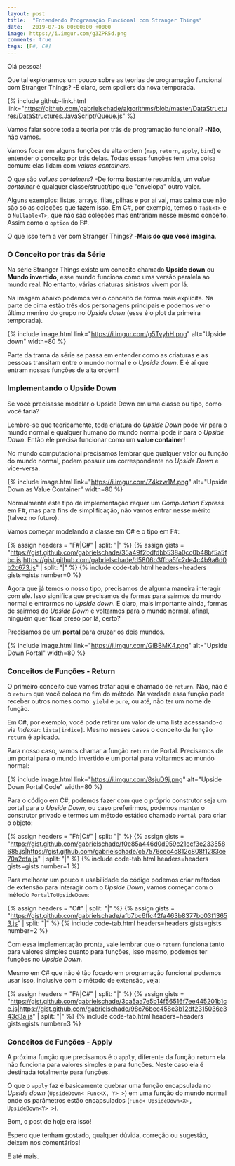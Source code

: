 ```yaml
---
layout: post
title:  "Entendendo Programação Funcional com Stranger Things"
date:   2019-07-16 00:00:00 +0000
image: https://i.imgur.com/g3ZPR5d.png
comments: true
tags: [F#, C#] 
--- 
```

 
Olá pessoa!

Que tal explorarmos um pouco sobre as teorias de programação funcional com Stranger Things? -E claro, sem spoilers da nova temporada.

<!--more-->

{% include github-link.html link="https://github.com/gabrielschade/algorithms/blob/master/DataStructures/DataStructures.JavaScript/Queue.js" %} 

Vamos falar sobre toda a teoria por trás de programação funcional? -**Não**, não vamos.

Vamos focar em alguns funções de alta ordem (`map`, `return`, `apply`, `bind`) e entender o conceito por trás delas. Todas essas funções tem uma coisa comum: elas lidam com _values containers_.

O que são _values containers_? -De forma bastante resumida, um _value container_ é qualquer classe/struct/tipo que "envelopa" outro valor.

Alguns exemplos: listas, arrays, filas, pilhas e por aí vai, mas calma que não são só as coleções que fazem isso. Em C#, por exemplo, temos o `Task<T>` e o `Nullable<T>`, que não são coleções mas entrariam nesse mesmo conceito. Assim como o `option` do F#.

O que isso tem a ver com Stranger Things? -**Mais do que você imagina**.

### O Conceito por trás da Série

Na série Stranger Things existe um conceito chamado **Upside down** ou **Mundo invertido**, esse mundo funciona como uma versão paralela ao mundo real. No entanto, várias criaturas _sinistras_ vivem por lá.

Na imagem abaixo podemos ver o conceito de forma mais explícita. Na parte de cima estão três dos personagens principais e podemos ver o último menino do grupo no _Upside down_ (esse é o plot da primeira temporada).

{% include image.html link="https://i.imgur.com/g5TyyhH.png" alt="Upside down" width=80 %}

Parte da trama da série se passa em entender como as criaturas e as pessoas transitam entre o mundo normal e o _Upside down_. E é aí que entram nossas funções de alta ordem!

### Implementando o Upside Down

Se você precisasse modelar o Upside Down em uma classe ou tipo, como você faria?

Lembre-se que teoricamente, toda criatura do _Upside Down_ pode vir para o mundo normal e qualquer humano do mundo normal pode ir para o _Upside Down_. Então ele precisa funcionar como um **value container**!

No mundo computacional precisamos lembrar que qualquer valor ou função do mundo normal, podem possuir um correspondente no _Upside Down_ e vice-versa.

{% include image.html link="https://i.imgur.com/Z4kzw1M.png" alt="Upside Down as Value Container" width=80 %}

Normalmente este tipo de implementação requer um _Computation Express_ em F#, mas para fins de simplificação, não vamos entrar nesse mérito (talvez no futuro).

Vamos começar modelando a classe em C# e o tipo em F#:

{% assign headers = "F#|C#" | split: "|" %}
{% assign gists = "https://gist.github.com/gabrielschade/35a49f2bdfdbb538a0cc0b48bf5a5fbc.js|https://gist.github.com/gabrielschade/d5806b3ffba5fc2de4c4b9a6d0b2c673.js" | split: "|" %}
{% include code-tab.html headers=headers gists=gists number=0 %}

Agora que já temos o nosso tipo, precisamos de alguma maneira interagir com ele. Isso significa que precisamos de formas para sairmos do mundo normal e entrarmos no _Upside down_. E claro, mais importante ainda, formas de sairmos do _Upside Down_ e voltarmos para o mundo normal, afinal, ninguém quer ficar preso por lá, certo?

Precisamos de um **portal** para cruzar os dois mundos.

{% include image.html link="https://i.imgur.com/GiBBMK4.png" alt="Upside Down Portal" width=80 %}

### Conceitos de Funções - Return

O primeiro conceito que vamos tratar aqui é chamado de `return`. Não, não é o `return` que você coloca no fim do método. Na verdade essa função pode receber outros nomes como: `yield` e `pure`, ou até, não ter um nome de função.

Em C#, por exemplo, você pode retirar um valor de uma lista acessando-o via _Indexer_: `lista[indice]`. Mesmo nesses casos o conceito da função `return` é aplicado.

Para nosso caso, vamos chamar a função `return` de Portal. Precisamos de um portal para o mundo invertido e um portal para voltarmos ao mundo normal:

{% include image.html link="https://i.imgur.com/8sjuD9j.png" alt="Upside Down Portal Code" width=80 %}

Para o código em C#, podemos fazer com que o próprio construtor seja um portal para o _Upside Down_, ou caso preferirmos, podemos manter o construtor privado e termos um método estático chamado `Portal` para criar o objeto:

{% assign headers = "F#|C#" | split: "|" %}
{% assign gists = "https://gist.github.com/gabrielschade/f0e85a446d0d959c21ecf3e233558685.js|https://gist.github.com/gabrielschade/c57576cec4c812c808f1283ce70a2dfa.js" | split: "|" %}
{% include code-tab.html headers=headers gists=gists number=1 %}

Para melhorar um pouco a usabilidade do código podemos criar métodos de extensão para interagir com o _Upside Down_, vamos começar com o método `PortalToUpsideDown`:

{% assign headers = "C#" | split: "|" %}
{% assign gists = "https://gist.github.com/gabrielschade/afb7bc6ffc42fa463b8377bc03f13653.js" | split: "|" %}
{% include code-tab.html headers=headers gists=gists number=2 %}

Com essa implementação pronta, vale lembrar que o `return` funciona tanto para valores simples quanto para funções, isso mesmo, podemos ter funções no _Upside Down_. 

Mesmo em C# que não é tão focado em programação funcional podemos usar isso, inclusive com o método de extensão, veja:

{% assign headers = "F#|C#" | split: "|" %}
{% assign gists = "https://gist.github.com/gabrielschade/3ca5aa7e5b14f56516f7ee445201b1ce.js|https://gist.github.com/gabrielschade/98c76bec458e3b12df2315036e343d3a.js" | split: "|" %}
{% include code-tab.html headers=headers gists=gists number=3 %}

### Conceitos de Funções - Apply

A próxima função que precisamos é o `apply`, diferente da função `return` ela não funciona para valores simples e para funções. Neste caso ela é destinada totalmente para funções.

O que o `apply` faz é basicamente quebrar uma função encapsulada no _Upside down_ (`UpsideDown< Func<X, Y> >`) em uma função do mundo normal onde os parâmetros estão encapsulados (`Func< UpsideDown<X>, UpsideDown<Y> >`).


Bom, o post de hoje era isso!

Espero que tenham gostado, qualquer dúvida, correção ou sugestão, deixem nos comentários!

E até mais.